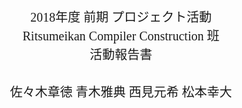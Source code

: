 <html>
<head>
  <meta charset="utf-8">
  <title>コンパイラ班 活動報告書</title>
  <style>
  #cover {
    position: absolute;
    display: flex;
    align-items: center;
    justify-content: center;
    top: 10px;
    left: 10px;
    width: 700px;
    height: 1000px;
    text-align: center;
    line-height: 30px;
    font-family: 'Source Code Pro', 'ヒラギノ';
    font-size: 20px;
  }
  </style>
</head>
<body>
  <div id="cover">
    <p>2018年度 前期 プロジェクト活動<br>Ritsumeikan Compiler Construction 班<br>活動報告書<br><br>佐々木章徳 青木雅典 西見元希 松本幸大</p>
  </div>
</body>
<html>
